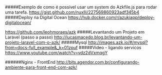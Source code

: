 #####Exemplo de como é possível usar um system do Azkfile.js para rodar uma tarefa.
https://gist.github.com/nuxlli/227569860923adf345b4
#####Deploy na Digital Ocean
https://hub.docker.com/r/azukiapp/deploy-digitalocean/

https://github.com/leohmoraes/azk
#####Levantando um Projeto em Laravel (passo a passo)
http://lucasmacedo.blog.br/levantando-um-projeto-laravel-com-o-azk/
#####Mysql
http://images.azk.io/#/mysql?from=docs-full_example&_k=01zpuf
#####Video - ligando servicos
https://www.youtube.com/watch?v=vdz2dVxmqgY

######Nginx - FrontEnd
http://bits.agendor.com.br/configurando-ambiente-para-front-end-com-azk/
